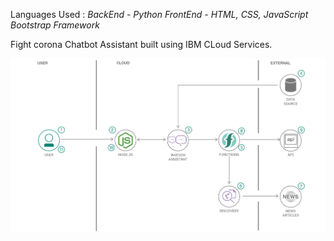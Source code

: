Languages Used :
*BackEnd - Python*
*FrontEnd - HTML, CSS, JavaScript*
*Bootstrap Framework*

Fight corona Chatbot Assistant built using IBM CLoud Services.




![flow](flow.png)
